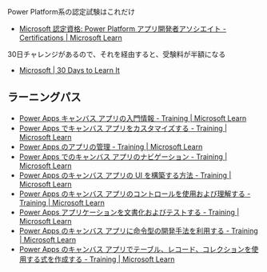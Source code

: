 Power Platform系の認定試験はこれだけ

* [Microsoft 認定資格: Power Platform アプリ開発者アソシエイト \- Certifications \| Microsoft Learn](https://learn.microsoft.com/ja-jp/certifications/power-platform-app-maker/)

30日チャレンジがあるので、それを経由すると、受験料が半額になる

* [Microsoft \| 30 Days to Learn It](https://developer.microsoft.com/ja-JP/offers/30-days-to-learn-it)

## ラーニングパス

* [Power Apps キャンバス アプリの入門情報 \- Training \| Microsoft Learn](https://learn.microsoft.com/ja-jp/training/modules/get-started-with-powerapps/)
* [Power Apps でキャンバス アプリをカスタマイズする \- Training \| Microsoft Learn](https://learn.microsoft.com/ja-jp/training/modules/customize-apps-in-powerapps/)
* [Power Apps のアプリの管理 \- Training \| Microsoft Learn](https://learn.microsoft.com/ja-jp/training/modules/manage-apps-in-powerapps/)
* [Power Apps でのキャンバス アプリのナビゲーション \- Training \| Microsoft Learn](https://learn.microsoft.com/ja-jp/training/modules/navigation-canvas-app/)
* [Power Apps のキャンバス アプリの UI を構築する方法 \- Training \| Microsoft Learn](https://learn.microsoft.com/ja-jp/training/modules/how-to-build-ui-canvas-app/)
* [Power Apps のキャンバス アプリのコントロールを使用および理解する \- Training \| Microsoft Learn](https://learn.microsoft.com/ja-jp/training/modules/controls-canvas-apps/)
* [Power Apps アプリケーションを文書化およびテストする \- Training \| Microsoft Learn](https://learn.microsoft.com/ja-jp/training/modules/document-test-powerapps-app/)
* [Power Apps のキャンバス アプリに命令型の開発手法を利用する \- Training \| Microsoft Learn](https://learn.microsoft.com/ja-jp/training/modules/use-imperative-dev-techniques-powerapps-canvas-app/)
* [Power Apps のキャンバス アプリでテーブル、レコード、コレクションを使用する式を作成する \- Training \| Microsoft Learn](https://learn.microsoft.com/ja-jp/training/modules/author-advanced-formulas-powerapps/)
